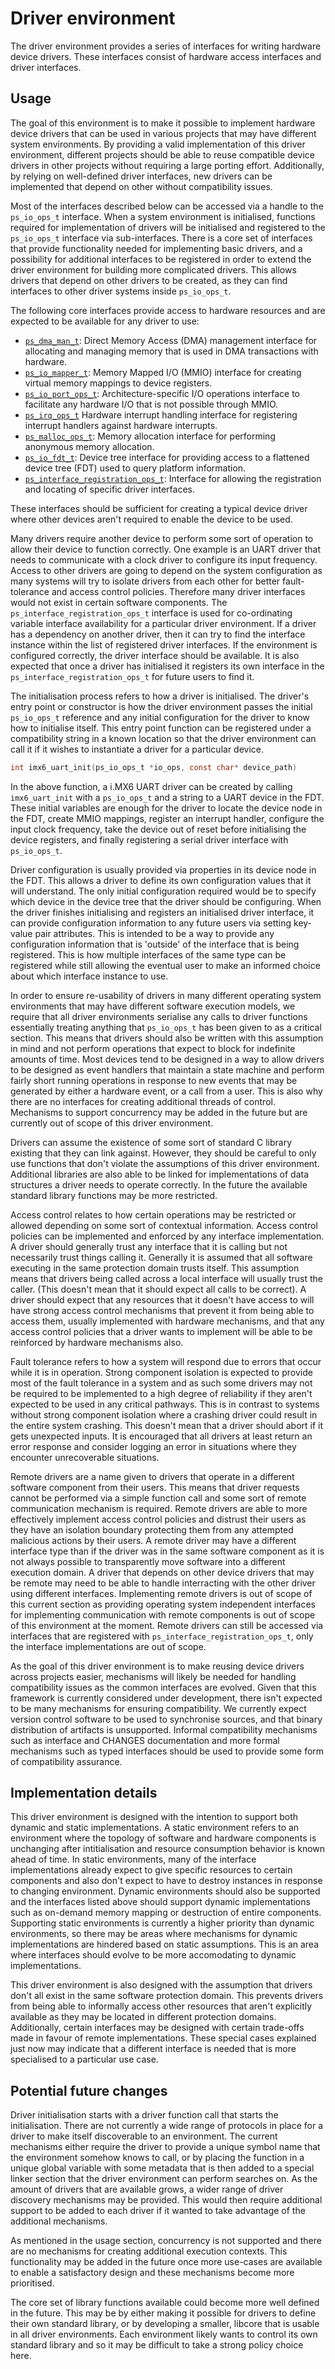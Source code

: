 <!--
     Copyright 2020, Data61, CSIRO (ABN 41 687 119 230)

     SPDX-License-Identifier: CC-BY-SA-4.0
-->

# Driver environment

The driver environment provides a series of interfaces for writing hardware
device drivers. These interfaces consist of hardware access interfaces and
driver interfaces.

## Usage

The goal of this environment is to make it possible to implement hardware
device drivers that can be used in various projects that may have different
system environments.  By providing a valid implementation of this driver
environment, different projects should be able to reuse compatible device
drivers in other projects without requiring a large porting effort.
Additionally, by relying on well-defined driver interfaces, new drivers can be
implemented that depend on other without compatibility issues. 

Most of the interfaces described below can be accessed via a handle to the
`ps_io_ops_t` interface.  When a system environment is initialised, functions
required for implementation of drivers will be initialised and registered to
the `ps_io_ops_t` interface via sub-interfaces.  There is a core set of
interfaces that provide functionality needed for implementing basic drivers,
and a possibility for additional interfaces to be registered in order to extend
the driver environment for building more complicated drivers. This allows
drivers that depend on other drivers to be created, as they can find interfaces
to other driver systems inside `ps_io_ops_t`.

The following core interfaces provide access to hardware resources and are
expected to be available for any driver to use:

- [`ps_dma_man_t`][1]: Direct Memory Access (DMA) management interface for
  allocating and managing memory that is used in DMA transactions with
  hardware.
- [`ps_io_mapper_t`][2]: Memory Mapped I/O (MMIO) interface for creating
  virtual memory mappings to device registers.
- [`ps_io_port_ops_t`][3]: Architecture-specific I/O operations interface to
  facilitate any hardware I/O that is not possible through MMIO.
- [`ps_irq_ops_t`][4] Hardware interrupt handling interface for registering
  interrupt handlers against hardware interrupts.
- [`ps_malloc_ops_t`][5]: Memory allocation interface for performing anonymous
  memory allocation.
- [`ps_io_fdt_t`][6]: Device tree interface for providing access to a flattened
  device tree (FDT) used to query platform information.
- [`ps_interface_registration_ops_t`][7]: Interface for allowing the
  registration and locating of specific driver interfaces.

These interfaces should be sufficient for creating a typical device driver
where other devices aren't required to enable the device to be used.

[1]:ps_dma_man_t.md
[2]:ps_io_mapper_t.md
[3]:ps_io_port_ops_t.md
[4]:ps_irq_ops_t.md
[5]:ps_malloc_ops_t.md
[6]:ps_io_fdt_t.md
[7]:ps_interface_registration_ops_t.md

Many drivers require another device to perform some sort of operation to allow
their device to function correctly. One example is an UART driver that needs to
communicate with a clock driver to configure its input frequency. Access to
other drivers are going to depend on the system configuration as many systems
will try to isolate drivers from each other for better fault-tolerance and
access control policies. Therefore many driver interfaces would not exist in
certain software components.  The `ps_interface_registration_ops_t` interface
is used for co-ordinating variable interface availability for a particular
driver environment. If a driver has a dependency on another driver, then it can
try to find the interface instance within the list of registered driver
interfaces. If the environment is configured correctly, the driver interface
should be available. It is also expected that once a driver has initialised it
registers its own interface in the `ps_interface_registration_ops_t` for future
users to find it.

The initialisation process refers to how a driver is initialised. The driver's entry point
or constructor is how the driver environment passes the initial `ps_io_ops_t` reference
and any initial configuration for the driver to know how to initialise itself.  This entry point
function can be registered under a compatibility string in a known location so that the
driver environment can call it if it wishes to instantiate a driver for a particular device.

```c
int imx6_uart_init(ps_io_ops_t *io_ops, const char* device_path)
```

In the above function, a i.MX6 UART driver can be created by calling
`imx6_uart_init` with a `ps_io_ops_t` and a string to a UART device in the FDT.
These initial variables are enough for the driver to locate the device node in
the FDT, create MMIO mappings, register an interrupt handler, configure the
input clock frequency, take the device out of reset before initialising the
device registers, and finally registering a serial driver interface with
`ps_io_ops_t`.

Driver configuration is usually provided via properties in its device node in
the FDT. This allows a driver to define its own configuration values that it
will understand.  The only initial configuration required would be to specify
which device in the device tree that the driver should be configuring. When the
driver finishes initialising and registers an initialised driver interface, it
can provide configuration information to any future users via setting key-value
pair attributes. This is intended to be a way to provide any configuration
information that is 'outside' of the interface that is being registered.  This
is how multiple interfaces of the same type can be registered while still
allowing the eventual user to make an informed choice about which interface
instance to use.

In order to ensure re-usability of drivers in many different operating system
environments that may have different software execution models, we require that
all driver environments serialise any calls to driver functions essentially
treating anything that `ps_io_ops_t` has been given to as a critical section.
This means that drivers should also be written with this assumption in mind and
not perform operations that expect to block for indefinite amounts of time.
Most devices tend to be designed in a way to allow drivers to be designed as
event handlers that maintain a state machine and perform fairly short running
operations in response to new events that may be generated by either a hardware
event, or a call from a user. This is also why there are no interfaces for
creating additional threads of control.  Mechanisms to support concurrency may
be added in the future but are currently out of scope of this driver
environment.

Drivers can assume the existence of some sort of standard C library existing
that they can link against.  However, they should be careful to only use
functions that don't violate the assumptions of this driver environment.
Additional libraries are also able to be linked for implementations of data
structures a driver needs to operate correctly. In the future the available
standard library functions may be more restricted.

Access control relates to how certain operations may be restricted or allowed
depending on some sort of contextual information. Access control policies can
be implemented and enforced by any interface implementation. A driver should
generally trust any interface that it is calling but not necessarily trust
things calling it. Generally it is assumed that all software executing in the
same protection domain trusts itself. This assumption means that drivers being
called across a local interface will usually trust the caller. (This doesn't
mean that it should expect all calls to be correct). A driver should expect
that any resources that it doesn't have access to will have strong access
control mechanisms that prevent it from being able to access them, usually
implemented with hardware mechanisms, and that any access control policies that
a driver wants to implement will be able to be reinforced by hardware
mechanisms also.

Fault tolerance refers to how a system will respond due to errors that occur
while it is in operation.  Strong component isolation is expected to provide
most of the fault tolerance in a system and as such some drivers may not be
required to be implemented to a high degree of reliability if they aren't
expected to be used in any critical pathways. This is in contrast to systems
without strong component isolation where a crashing driver could result in the
entire system crashing. This doesn't mean that a driver should abort if it gets
unexpected inputs. It is encouraged that all drivers at least return an error
response and consider logging an error in situations where they encounter
unrecoverable situations.

Remote drivers are a name given to drivers that operate in a different software
component from their users.  This means that driver requests cannot be
performed via a simple function call and some sort of remote communication
mechanism is required. Remote drivers are able to more effectively implement
access control policies and distrust their users as they have an isolation
boundary protecting them from any attempted malicious actions by their users. A
remote driver may have a different interface type than if the driver was in the
same software component as it is not always possible to transparently move
software into a different execution domain. A driver that depends on other
device drivers that may be remote may need to be able to handle interracting
with the other driver using different interfaces.  Implementing remote drivers
is out of scope of this current section as providing operating system
independent interfaces for implementing communication with remote components is
out of scope of this environment at the moment.  Remote drivers can still be
accessed via interfaces that are registered with
`ps_interface_registration_ops_t`, only the interface implementations are out
of scope.

As the goal of this driver environment is to make reusing device drivers across
projects easier, mechanisms will likely be needed for handling compatibility
issues as the common interfaces are evolved. Given that this framework is
currently considered under development, there isn't expected to be many
mechanisms for ensuring compatibility. We currently expect version control
software to be used to synchronise sources, and that binary distribution
of artifacts is unsupported. Informal compatibility mechanisms such as
interface and CHANGES documentation and more formal mechanisms such as typed
interfaces should be used to provide some form of compatibility assurance.

## Implementation details

This driver environment is designed with the intention to support both dynamic
and static implementations.  A static environment refers to an environment
where the topology of software and hardware components is unchanging after
intitialisation and resource consumption behavior is known ahead of time. In
static environments, many of the interface implementations already expect to
give specific resources to certain components and also don't expect to have to
destroy instances in response to changing environment.  Dynamic environments
should also be supported and the interfaces listed above should support dynamic
implementations such as on-demand memory mapping or destruction of entire
components. Supporting static environments is currently a higher priority than
dynamic environments, so there may be areas where mechanisms for dynamic
implementations are hindered based on static assumptions. This is an area where
interfaces should evolve to be more accomodating to dynamic implementations.

This driver environment is also designed with the assumption that drivers don't
all exist in the same software protection domain. This prevents drivers from
being able to informally access other resources that aren't explicitly
available as they may be located in different protection domains. Additionally,
certain interfaces may be designed with certain trade-offs made in favour of
remote implementations.  These special cases explained just now may indicate
that a different interface is needed that is more specialised to a particular
use case.

## Potential future changes

Driver initialisation starts with a driver function call that starts the
initialisation. There are not currently a wide range of protocols in place for a
driver to make itself discoverable to an environment.  The current mechanisms
either require the driver to provide a unique symbol name that the environment
somehow knows to call, or by placing the function in a unique global variable
with some metadata that is then added to a special linker section that the
driver environment can perform searches on. As the amount of drivers that are
available grows, a wider range of driver discovery mechanisms may be provided.
This would then require additional support to be added to each driver if it
wanted to take advantage of the additional mechanisms. 

As mentioned in the usage section, concurrency is not supported and there are
no mechanisms for creating additional execution contexts. This functionality
may be added in the future once more use-cases are available to enable a
satisfactory design and these mechanisms become more prioritised.

The core set of library functions available could become more well defined in
the future. This may be by either making it possible for drivers to define
their own standard library, or by developing a smaller, libcore that is usable
in all driver environments.  Each environment likely wants to control its own
standard library and so it may be difficult to take a strong policy choice
here.
